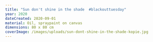 ```yaml
---
title: "Sun don't shine in the shade  #blackouttuesday"
year: 2020
dateCreated: 2020-09-01
material: Oil, spraypaint on canvas
dimensions: 80 x 80 cm
coverImage: /images/uploads/sun-dont-shine-in-the-shade-kopie.jpg
---
```

